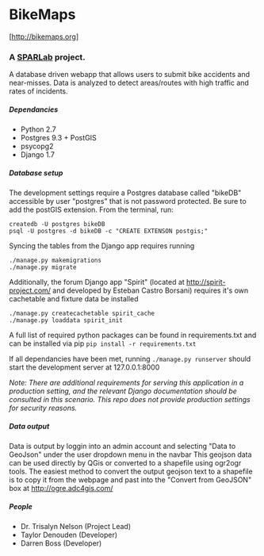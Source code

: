 BikeMaps
=========
[http://bikemaps.org]

### A [SPARLab](http://www.geog.uvic.ca/spar/) project.
A database driven webapp that allows users to submit bike accidents and near-misses. Data is analyzed to detect areas/routes with high traffic and rates of incidents.

##### Dependancies
  + Python 2.7
  + Postgres 9.3 + PostGIS
  + psycopg2
  + Django 1.7

##### Database setup
The development settings require a Postgres database called "bikeDB" accessible by user "postgres" that is not password protected. Be sure to add the postGIS extension. From the terminal, run:
```
createdb -U postgres bikeDB
psql -U postgres -d bikeDB -c "CREATE EXTENSON postgis;"
```

Syncing the tables from the Django app requires running
```
./manage.py makemigrations
./manage.py migrate
```

Additionally, the forum Django app "Spirit" (located at http://spirit-project.com/ and developed by Esteban Castro Borsani) requires it's own cachetable and fixture data be installed
```
./manage.py createcachetable spirit_cache
./manage.py loaddata spirit_init
```

A full list of required python packages can be found in requirements.txt and can be installed via pip
    `pip install -r requirements.txt`

If all dependancies have been met, running `./manage.py runserver` should start the development server at 127.0.0.1:8000

_Note: There are additional requirements for serving this application in a production setting, and the relevant Django documentation should be consulted in this scenario. This repo does not provide production settings for security reasons._


##### Data output
  Data is output by loggin into an admin account and selecting "Data to GeoJson" under the user dropdown menu in the navbar
  This geojson data can be used directly by QGis or converted to a shapefile using ogr2ogr tools.
  The easiest method to convert the output geojson text to a shapefile is to copy it from the webpage and
    past into the "Convert from GeoJSON" box at http://ogre.adc4gis.com/


##### People
  + Dr. Trisalyn Nelson (Project Lead)
  + Taylor Denouden (Developer)
  + Darren Boss (Developer)
